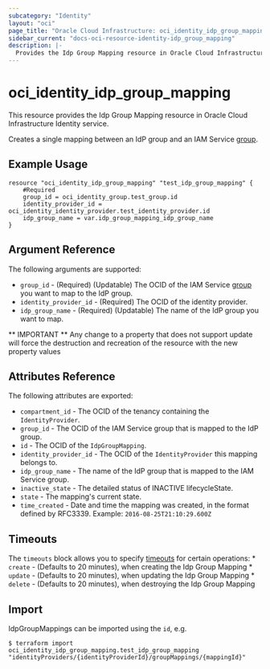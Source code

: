 ```yaml
---
subcategory: "Identity"
layout: "oci"
page_title: "Oracle Cloud Infrastructure: oci_identity_idp_group_mapping"
sidebar_current: "docs-oci-resource-identity-idp_group_mapping"
description: |-
  Provides the Idp Group Mapping resource in Oracle Cloud Infrastructure Identity service
---
```


# oci_identity_idp_group_mapping
This resource provides the Idp Group Mapping resource in Oracle Cloud Infrastructure Identity service.

Creates a single mapping between an IdP group and an IAM Service
[group](https://docs.cloud.oracle.com/iaas/api/#/en/identity/20160918/Group/).


## Example Usage

```hcl
resource "oci_identity_idp_group_mapping" "test_idp_group_mapping" {
	#Required
	group_id = oci_identity_group.test_group.id
	identity_provider_id = oci_identity_identity_provider.test_identity_provider.id
	idp_group_name = var.idp_group_mapping_idp_group_name
}
```

## Argument Reference

The following arguments are supported:

* `group_id` - (Required) (Updatable) The OCID of the IAM Service [group](https://docs.cloud.oracle.com/iaas/api/#/en/identity/20160918/Group/) you want to map to the IdP group. 
* `identity_provider_id` - (Required) The OCID of the identity provider.
* `idp_group_name` - (Required) (Updatable) The name of the IdP group you want to map.


** IMPORTANT **
Any change to a property that does not support update will force the destruction and recreation of the resource with the new property values

## Attributes Reference

The following attributes are exported:

* `compartment_id` - The OCID of the tenancy containing the `IdentityProvider`.
* `group_id` - The OCID of the IAM Service group that is mapped to the IdP group.
* `id` - The OCID of the `IdpGroupMapping`.
* `identity_provider_id` - The OCID of the `IdentityProvider` this mapping belongs to.
* `idp_group_name` - The name of the IdP group that is mapped to the IAM Service group.
* `inactive_state` - The detailed status of INACTIVE lifecycleState.
* `state` - The mapping's current state.
* `time_created` - Date and time the mapping was created, in the format defined by RFC3339.  Example: `2016-08-25T21:10:29.600Z` 

## Timeouts

The `timeouts` block allows you to specify [timeouts](https://registry.terraform.io/providers/hashicorp/oci/latest/docs/guides/changing_timeouts) for certain operations:
	* `create` - (Defaults to 20 minutes), when creating the Idp Group Mapping
	* `update` - (Defaults to 20 minutes), when updating the Idp Group Mapping
	* `delete` - (Defaults to 20 minutes), when destroying the Idp Group Mapping


## Import

IdpGroupMappings can be imported using the `id`, e.g.

```
$ terraform import oci_identity_idp_group_mapping.test_idp_group_mapping "identityProviders/{identityProviderId}/groupMappings/{mappingId}" 
```

